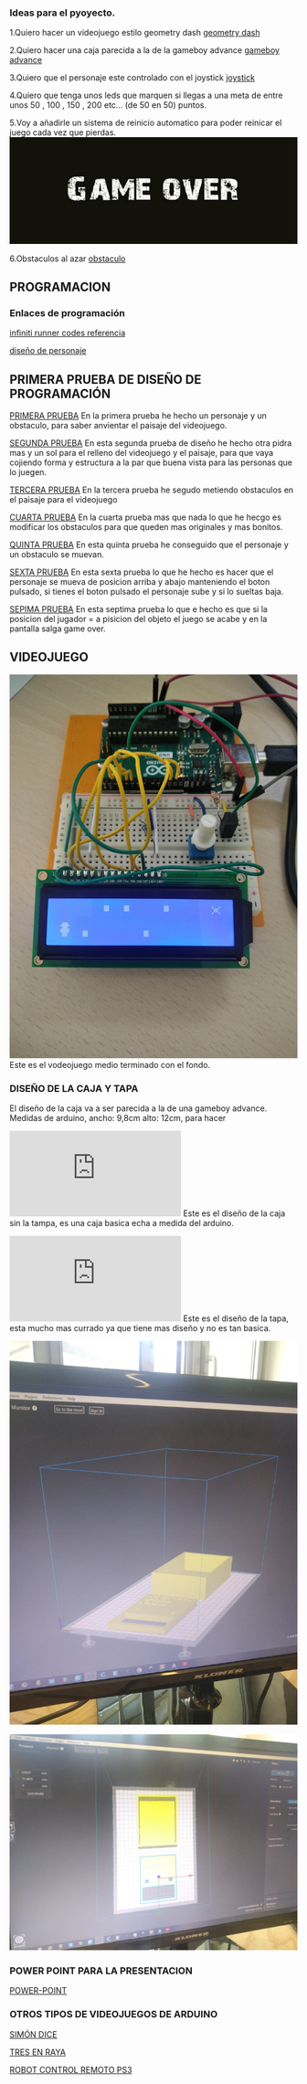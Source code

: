 ### Ideas para el pyoyecto.
1.Quiero hacer un videojuego estilo geometry dash [geometry dash](https://es.wikipedia.org/wiki/Geometry_Dash)

2.Quiero hacer una caja parecida a la de la gameboy advance [gameboy advance](https://www.google.com/search?q=game+boy+advance&client=ubuntu&hs=MFh&channel=fs&sxsrf=ALeKk01UeMsJCAGT5jhGnFxo53W9KIAG-g:1619511572106&source=lnms&tbm=isch&sa=X&ved=2ahUKEwjdz9vf_p3wAhUr8uAKHT-qAWsQ_AUoAXoECAEQAw&biw=1920&bih=974#imgrc=LWfirzSWrqVU-M)  

3.Quiero que el personaje este controlado con el joystick [joystick](https://www.google.com/search?q=joystick+ps3&tbm=isch&ved=2ahUKEwjL0bSK_53wAhUjgXMKHe4CCnYQ2-cCegQIABAA&oq=joystick+ps3&gs_lcp=CgNpbWcQAzICCAAyAggAMgIIADICCAAyAggAMgIIADICCAAyAggAMgIIADICCAA6BAgAEENQuSNY6jhgwTpoAHAAeACAAV-IAecCkgEBNJgBAKABAaoBC2d3cy13aXotaW1nwAEB&sclient=img&ei=bcmHYIvnJqOCzgPuhaiwBw&bih=974&biw=1920&client=ubuntu&hs=MFh#imgrc=p94-qqWHsEyNvM) 

4.Quiero que tenga unos leds que marquen si llegas a una meta de entre unos 50 , 100 , 150 , 200 etc... (de 50 en 50) puntos.

5.Voy a añadirle un sistema de reinicio automatico para poder reinicar el juego cada vez que pierdas.
![](https://github.com/reverte04/PROYECTO-VIDEOJUEGO/blob/main/gameover.jpg)

6.Obstaculos al azar [obstaculo](https://www.google.com/search?q=obstaculos+pixel+art&tbm=isch&ved=2ahUKEwiyoqyO_53wAhVRNRoKHW21BrgQ2-cCegQIABAA&oq=obstaculos+pixel+art&gs_lcp=CgNpbWcQAzoHCCMQ6gIQJzoCCAA6CAgAELEDEIMBOgUIABCxAzoECAAQQzoGCAAQCBAeOgQIABAYOgYIABAFEB5QrPQDWPLfBGDq4wRoCXAAeACAAVmIAdsRkgECMjiYAQCgAQGqAQtnd3Mtd2l6LWltZ7ABCsABAQ&sclient=img&ei=dcmHYPKTNtHqaO3qmsAL&bih=974&biw=1920&client=ubuntu&hs=MFh#imgrc=fb8nW_WR9HdaAM)

## PROGRAMACION

### Enlaces de programación
[infiniti runner codes referencia](https://github.com/MichaelReiter/OrcaJam-Game/tree/master/javascripts)

[diseño de personaje](https://www.google.com/search?q=pixel+art+low+res&tbm=isch&ved=2ahUKEwjypK31-Z3wAhVNgM4BHQ_rAaQQ2-cCegQIABAA&oq=pixel+art++low+&gs_lcp=CgNpbWcQARgAMgQIABATMgQIABATMggIABAIEB4QEzIICAAQCBAeEBMyCAgAEAgQHhATMggIABAIEB4QEzIICAAQCBAeEBMyCAgAEAgQHhATMggIABAIEB4QEzIICAAQCBAeEBM6BwgAELEDEEM6BAgAEEM6AggAUI5IWKdoYP6CAWgBcAB4AIABtwGIAdIFkgEDNi4xmAEAoAEBqgELZ3dzLXdpei1pbWfAAQE&sclient=img&ei=A8SHYLKXEs2Aur4Pj9aHoAo&bih=974&biw=1920&client=ubuntu&hs=hZ1#imgrc=1esKBastE49mTM)

## PRIMERA PRUEBA DE DISEÑO DE PROGRAMACIÓN 
[PRIMERA PRUEBA](https://github.com/reverte04/PROYECTO-VIDEOJUEGO/blob/main/primer_dise_o.ino) En la primera prueba he hecho un personaje y un obstaculo, para saber anvientar el paisaje del videojuego.

[SEGUNDA PRUEBA](https://github.com/reverte04/PROYECTO-VIDEOJUEGO/blob/main/dise_o_2.ino) En esta segunda prueba de diseño he hecho otra pidra mas y un sol para el relleno del videojuego y el paisaje, para que vaya cojiendo forma y estructura a la par que buena vista para las personas que lo juegen.

[TERCERA PRUEBA](https://github.com/reverte04/PROYECTO-VIDEOJUEGO/blob/main/dise_o_3.ino) En la tercera prueba he segudo metiendo obstaculos en el paisaje para el videojuego

[CUARTA PRUEBA](https://github.com/reverte04/PROYECTO-VIDEOJUEGO/blob/main/proyecto_4.ino) En la cuarta prueba mas que nada lo que he hecgo es modificar los obstaculos para que queden mas originales y mas bonitos.

[QUINTA PRUEBA](https://github.com/reverte04/PROYECTO-VIDEOJUEGO/blob/main/proyecto_5.ino) En esta quinta prueba he conseguido que el personaje y un obstaculo se muevan.

[SEXTA PRUEBA](https://github.com/reverte04/PROYECTO-VIDEOJUEGO/blob/main/proyecto_5.ino) En esta sexta prueba lo que he hecho es hacer que el personaje se mueva de posicion arriba y abajo manteniendo el boton pulsado, si tienes el boton pulsado el personaje sube y si lo sueltas baja.

[SEPIMA PRUEBA](https://github.com/reverte04/PROYECTO-VIDEOJUEGO/blob/main/proyecto_6.ino) En esta septima prueba lo que e hecho es que si la posicion del jugador = a pisicion del objeto el juego se acabe y en la pantalla salga game over.

## VIDEOJUEGO 
![](https://github.com/reverte04/PROYECTO-VIDEOJUEGO/blob/main/JUEGO%20POTO.jpeg) Este es el vodeojuego medio terminado con el fondo.


### DISEÑO DE LA CAJA Y TAPA 
El diseño de la caja va a ser parecida a la de una gameboy advance.
Medidas de arduino, ancho: 9,8cm alto: 12cm, para hacer 

![Diseño de caja](https://github.com/reverte04/PROYECTO-VIDEOJUEGO/blob/main/CAJA%20VIDEOJUEGO.stl) Este es el diseño de la caja sin la tampa, es una caja basica echa a medida del arduino.

![Diseño de tapa](https://github.com/reverte04/PROYECTO-VIDEOJUEGO/blob/main/TAPA%20VIDEOUJUEGO(1).stl) Este es el diseño de la tapa, esta mucho mas currado ya que tiene mas diseño y no es tan basica.

![](https://github.com/reverte04/PROYECTO-VIDEOJUEGO/blob/main/1%20POTO.jpeg)

![](https://github.com/reverte04/PROYECTO-VIDEOJUEGO/blob/main/2%20POTO.jpeg)


### POWER POINT PARA LA PRESENTACION

[POWER-POINT](https://github.com/reverte04/PROYECTO-VIDEOJUEGO/blob/main/PROYECTO%20REVERTE.odp)

### OTROS TIPOS DE VIDEOJUEGOS DE ARDUINO 

[SIMÓN DICE](https://create.arduino.cc/projecthub/ctc101arzobispo/juego-simon-dice-2f3779)

[TRES EN RAYA](https://create.arduino.cc/projecthub/nickthegreek82/arduino-touch-tic-tac-toe-game-792816?ref=tag&ref_id=games&offset=11)

[ROBOT CONTROL REMOTO PS3](https://create.arduino.cc/projecthub/igorF2/arduino-robot-with-ps2-controller-playstation-2-joystick-85bddc?ref=tag&ref_id=games&offset=12)

